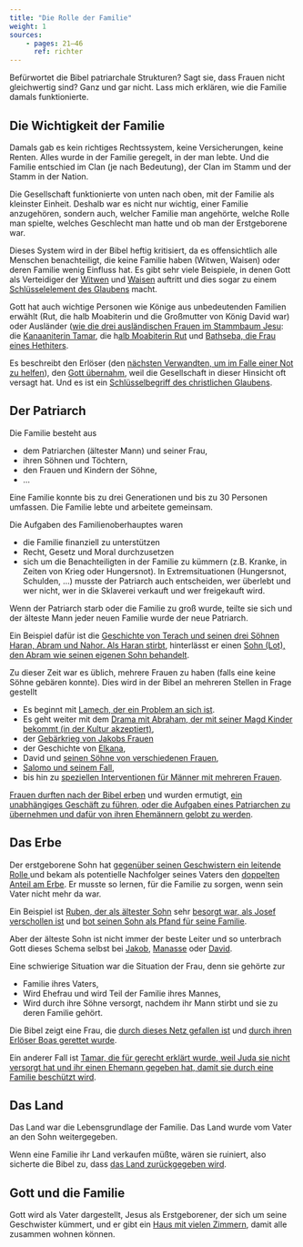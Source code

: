 ```yaml
---
title: "Die Rolle der Familie"
weight: 1
sources:
    - pages: 21–46
      ref: richter
---
```


Befürwortet die Bibel patriarchale Strukturen? Sagt sie, dass Frauen nicht gleichwertig sind? Ganz und gar nicht. Lass mich erklären, wie die Familie damals funktionierte.

## Die Wichtigkeit der Familie

<a name="7234"></a>
Damals gab es kein richtiges Rechtssystem, keine Versicherungen, keine Renten. Alles wurde in der Familie geregelt, in der man lebte. Und die Familie entschied im Clan (je nach Bedeutung), der Clan im Stamm und der Stamm in der Nation.

Die Gesellschaft funktionierte von unten nach oben, mit der Familie als kleinster Einheit. Deshalb war es nicht nur wichtig, einer Familie anzugehören, sondern auch, welcher Familie man angehörte, welche Rolle man spielte, welches Geschlecht man hatte und ob man der Erstgeborene war.

Dieses System wird in der Bibel heftig kritisiert, da es offensichtlich alle Menschen benachteiligt, die keine Familie haben (Witwen, Waisen) oder deren Familie wenig Einfluss hat. Es gibt sehr viele Beispiele, in denen Gott als Verteidiger der [Witwen](https://www.bibleserver.com/search/SLT/Witwen) und [Waisen](https://www.bibleserver.com/search/SLT/Waisen) auftritt und dies sogar zu einem [Schlüsselelement des Glaubens](https://www.bibleserver.com/SLT/Jakobus1%2C27) macht.

Gott hat auch wichtige Personen wie Könige aus unbedeutenden Familien erwählt (Rut, die halb Moabiterin und die Großmutter von König David war) oder Ausländer ([wie die drei ausländischen Frauen im Stammbaum Jesu](https://www.bibleserver.com/SLT/Matth%C3%A4us1%2C2-16): die [Kanaaniterin Tamar](https://www.bibleserver.com/SLT/1.Mose38), die h[alb Moabiterin Rut](https://www.bibleserver.com/SLT/Rut1%2C1-4) und [Bathseba, die Frau eines Hethiters](https://www.bibleserver.com/SLT/2.Samuel11%2C3).

Es beschreibt den Erlöser (den [nächsten Verwandten, um im Falle einer Not zu helfen](https://www.bibleserver.com/SLT/3.Mose25%2C47-49)), den [Gott übernahm](https://www.bibleserver.com/SLT/Jesaja44%2C24-28), weil die Gesellschaft in dieser Hinsicht oft versagt hat. Und es ist ein [Schlüsselbegriff des christlichen Glaubens](https://www.bibleserver.com/SLT/Epheser1%2C7).

## Der Patriarch

<a name="75b9"></a>
Die Familie besteht aus

- dem Patriarchen (ältester Mann) und seiner Frau,
- ihren Söhnen und Töchtern,
- den Frauen und Kindern der Söhne,
- …

Eine Familie konnte bis zu drei Generationen und bis zu 30 Personen umfassen. Die Familie lebte und arbeitete gemeinsam.

Die Aufgaben des Familienoberhauptes waren

- die Familie finanziell zu unterstützen
- Recht, Gesetz und Moral durchzusetzen
- sich um die Benachteiligten in der Familie zu kümmern (z.B. Kranke, in Zeiten von Krieg oder Hungersnot). In Extremsituationen (Hungersnot, Schulden, …) musste der Patriarch auch entscheiden, wer überlebt und wer nicht, wer in die Sklaverei verkauft und wer freigekauft wird.

Wenn der Patriarch starb oder die Familie zu groß wurde, teilte sie sich und der älteste Mann jeder neuen Familie wurde der neue Patriarch.

Ein Beispiel dafür ist die [Geschichte von Terach und seinen drei Söhnen Haran, Abram und Nahor. Als Haran stirbt](https://www.bibleserver.com/SLT/1.Mose11%2C27-31), hinterlässt er einen [Sohn (Lot), den Abram wie seinen eigenen Sohn behandelt](https://www.bibleserver.com/SLT/1.Mose12%2C1-4).

Zu dieser Zeit war es üblich, mehrere Frauen zu haben (falls eine keine Söhne gebären konnte). Dies wird in der Bibel an mehreren Stellen in Frage gestellt

- Es beginnt mit [Lamech, der ein Problem an sich ist](https://www.bibleserver.com/SLT/1.Mose4%2C23-26).
- Es geht weiter mit dem [Drama mit Abraham, der mit seiner Magd Kinder bekommt (in der Kultur akzeptiert)](https://www.bibleserver.com/SLT/1.Mose16),
- der [Gebärkrieg von Jakobs Frauen](https://www.bibleserver.com/SLT/1.Mose30%2C1-24)
- der Geschichte von [Elkana](https://www.bibleserver.com/SLT/1.Samuel1%2C1-7),
- David und [seinen Söhne von verschiedenen Frauen](https://www.bibleserver.com/SLT/2.Samuel13),
- [Salomo und seinem Fall](https://www.bibleserver.com/SLT/1.K%C3%B6nige11%2C3),
- bis hin zu [speziellen Interventionen für Männer mit mehreren Frauen](https://www.bibleserver.com/SLT/5.Mose21%2C17).

[Frauen durften nach der Bibel erben](https://www.bibleserver.com/SLT/4.Mose36) und wurden ermutigt, [ein unabhängiges Geschäft zu führen, oder die Aufgaben eines Patriarchen zu übernehmen und dafür von ihren Ehemännern gelobt zu werden](https://www.bibleserver.com/SLT/Spr%C3%BCche31%2C15-31).

## Das Erbe

<a name="50b0"></a>
Der erstgeborene Sohn hat [gegenüber seinen Geschwistern ein leitende Rolle ](https://www.bibleserver.com/SLT/1.Mose43%2C33)und bekam als potentielle Nachfolger seines Vaters den [doppelten Anteil am Erbe](https://www.bibleserver.com/SLT/5.Mose21%2C17). Er musste so lernen, für die Familie zu sorgen, wenn sein Vater nicht mehr da war.

Ein Beispiel ist [Ruben, der als ältester Sohn](https://www.bibleserver.com/SLT/2.Mose6%2C14) sehr [besorgt war, als Josef verschollen ist](https://www.bibleserver.com/SLT/1.Mose37%2C21-30) und [bot seinen Sohn als Pfand für seine Familie](https://www.bibleserver.com/SLT/1.Mose42%2C37).

Aber der älteste Sohn ist nicht immer der beste Leiter und so unterbrach Gott dieses Schema selbst bei [Jakob](https://www.bibleserver.com/SLT/1.Mose25%2C25-26), [Manasse](https://www.bibleserver.com/SLT/1.Mose48%2C13-20) oder [David](https://www.bibleserver.com/SLT/1.Samuel16%2C1-13).

Eine schwierige Situation war die Situation der Frau, denn sie gehörte zur

- Familie ihres Vaters,
- Wird Ehefrau und wird Teil der Familie ihres Mannes,
- Wird durch ihre Söhne versorgt, nachdem ihr Mann stirbt und sie zu deren Familie gehört.

Die Bibel zeigt eine Frau, die [durch dieses Netz gefallen ist](https://www.bibleserver.com/SLT/Rut1%2C1-5) und [durch ihren Erlöser Boas gerettet wurde](https://www.bibleserver.com/SLT/Rut4).

Ein anderer Fall ist [Tamar, die für gerecht erklärt wurde, weil Juda sie nicht versorgt hat und ihr einen Ehemann gegeben hat, damit sie durch eine Familie beschützt wird](https://www.bibleserver.com/SLT/1.Mose38%2C26).

## Das Land

<a name="5938"></a>
Das Land war die Lebensgrundlage der Familie. Das Land wurde vom Vater an den Sohn weitergegeben.

Wenn eine Familie ihr Land verkaufen müßte, wären sie ruiniert, also sicherte die Bibel zu, dass [das Land zurückgegeben wird](https://www.bibleserver.com/SLT/3.Mose25%2C10).

## Gott und die Familie

<a name="26ef"></a>
Gott wird als Vater dargestellt, Jesus als Erstgeborener, der sich um seine Geschwister kümmert, und er gibt ein [Haus mit vielen Zimmern](https://www.bibleserver.com/SLT/Johannes14%2C1-3), damit alle zusammen wohnen können.
